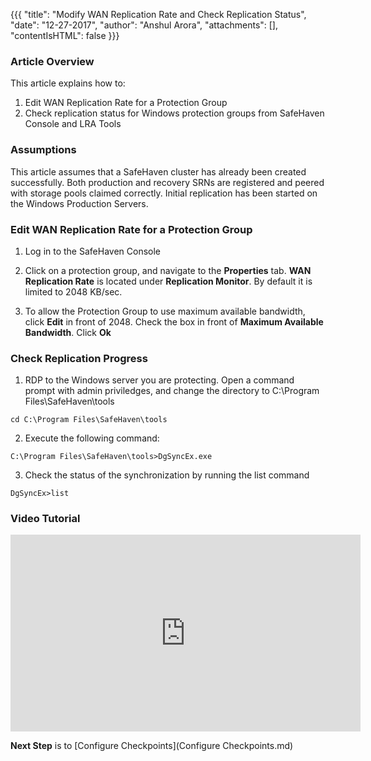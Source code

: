 {{{
  "title": "Modify WAN Replication Rate and Check Replication Status",
  "date": "12-27-2017",
  "author": "Anshul Arora",
  "attachments": [],
  "contentIsHTML": false
}}}

### Article Overview
This article explains how to:

1. Edit WAN Replication Rate for a Protection Group
2. Check replication status for Windows protection groups from SafeHaven Console and LRA Tools

### Assumptions
This article assumes that a SafeHaven cluster has already been created successfully. Both production and recovery SRNs are registered and peered with storage pools claimed correctly. Initial replication has been started on the Windows Production Servers.

### Edit WAN Replication Rate for a Protection Group
1. Log in to the SafeHaven Console
2. Click on a protection group, and navigate to the **Properties** tab.
**WAN  Replication Rate** is located under **Replication Monitor**. By default it is limited to 2048 KB/sec.

3. To allow the Protection Group to use maximum available bandwidth, click **Edit** in front of 2048.
Check the box in front of **Maximum Available Bandwidth**. Click **Ok**

### Check Replication Progress
1. RDP to the Windows server you are protecting. Open a command prompt with admin priviledges, and change the directory to C:\Program Files\SafeHaven\tools
```
cd C:\Program Files\SafeHaven\tools
```
2. Execute the following command:
```
C:\Program Files\SafeHaven\tools>DgSyncEx.exe
```
3. Check the status of the synchronization by running the list command
```
DgSyncEx>list
```
### Video Tutorial
<p>
<iframe width="560" height="315" src="https://www.youtube.com/embed/D6hQViavsWg" frameborder="0" gesture="media" allow="encrypted-media" allowfullscreen></iframe>
</p>

**Next Step** is to [Configure Checkpoints](Configure Checkpoints.md)
